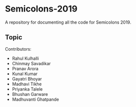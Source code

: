 # Semicolons-2019
A repository for documenting all the code for Semicolons 2019.

## Topic
<Topic>

Contributors:
 - Rahul Kulhalli
 - Chinmay Savadikar
 - Pranav Arora
 - Kunal Kumar
 - Gayatri Bhoyar
 - Madhavi Tikhe
 - Priyanka Talele
 - Bhushan Garware
 - Madhuvanti Ghatpande
